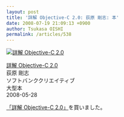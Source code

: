 ```yaml
---
layout: post
title: '詳解 Objective-C 2.0: 荻原 剛志: 本'
date: 2008-07-19 21:09:13 +0900
author: Tsukasa OISHI
permalink: /articles/538
---
```



 [![詳解 Objective-C 2.0](https://images-na.ssl-images-amazon.com/images/I/410jfSYvTIL._SL160_.jpg "詳解 Objective-C 2.0")](http://www.amazon.co.jp/%E8%A9%B3%E8%A7%A3-Objective-C-2-0-%E8%8D%BB%E5%8E%9F-%E5%89%9B%E5%BF%97/dp/4797346809%3FSubscriptionId%3DAKIAIKJECTBTL3JTYTKA%26tag%3Dkaeruspoon-22%26linkCode%3Dxm2%26camp%3D2025%26creative%3D165953%26creativeASIN%3D4797346809)  

 [詳解 Objective-C 2.0](http://www.amazon.co.jp/%E8%A9%B3%E8%A7%A3-Objective-C-2-0-%E8%8D%BB%E5%8E%9F-%E5%89%9B%E5%BF%97/dp/4797346809%3FSubscriptionId%3DAKIAIKJECTBTL3JTYTKA%26tag%3Dkaeruspoon-22%26linkCode%3Dxm2%26camp%3D2025%26creative%3D165953%26creativeASIN%3D4797346809)  
荻原 剛志  
ソフトバンククリエイティブ  
大型本  
2008-05-28  

 [「詳解 Objective-C 2.0」](http://www.amazon.co.jp/%E8%A9%B3%E8%A7%A3-Objective-C-2-0-%E8%8D%BB%E5%8E%9F-%E5%89%9B%E5%BF%97/dp/4797346809%3FSubscriptionId%3DAKIAIKJECTBTL3JTYTKA%26tag%3Dkaeruspoon-22%26linkCode%3Dxm2%26camp%3D2025%26creative%3D165953%26creativeASIN%3D4797346809)を買いました。  
